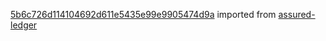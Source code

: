 [5b6c726d114104692d611e5435e99e9905474d9a](https://github.com/insolar/assured-ledger/commit/5b6c726d114104692d611e5435e99e9905474d9a) imported from [assured-ledger](https://github.com/insolar/assured-ledger)
